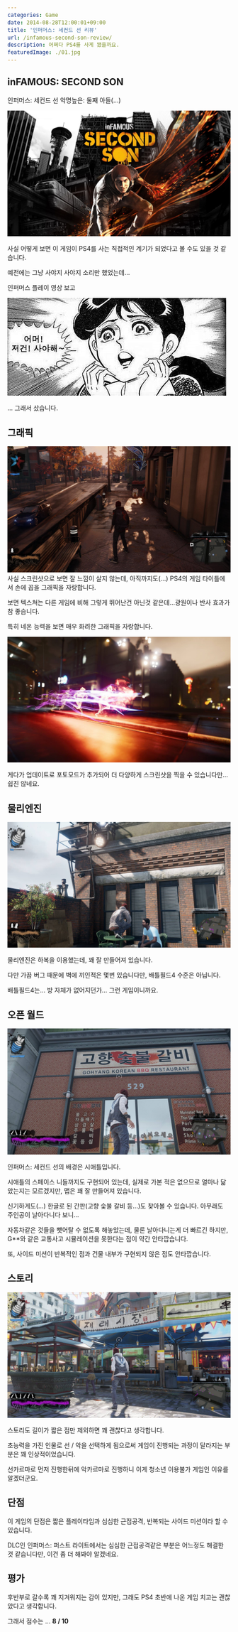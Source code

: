 ```yaml
---
categories: Game
date: 2014-08-28T12:00:01+09:00
title: '인퍼머스: 세컨드 선 리뷰'
url: /infamous-second-son-review/
description: 어쩌다 PS4를 사게 됐을까요.
featuredImage: ./01.jpg
---
```


## inFAMOUS: SECOND SON

인퍼머스: 세컨드 선 악명높은: 둘째 아들(...)

![타이틀 이미지](01.jpg)

사실 어떻게 보면 이 게임이 PS4를 사는 직접적인 계기가 되었다고 볼 수도 있을 것 같습니다.

예전에는 그냥 사야지 사야지 소리만 했었는데...

인퍼머스 플레이 영상 보고

![어머 저건 사야해](02.jpg)

... 그래서 샀습니다.

## 그래픽

![스크린샷](03.jpg)
사실 스크린샷으로 보면 잘 느낌이 살지 않는데, 아직까지도(...) PS4의 게임 타이틀에서 손에 꼽을 그래픽을 자랑합니다.

보면 텍스쳐는 다른 게임에 비해 그렇게 뛰어난건 아닌것 같은데...광원이나 반사 효과가 참 좋습니다.

특히 네온 능력을 보면 매우 화려한 그래픽을 자랑합니다.

![포토모드](04.jpg)

게다가 업데이트로 포토모드가 추가되어 더 다양하게 스크린샷을 찍을 수 있습니다만... 쉽진 않네요.

## 물리엔진

![진상](05.jpg)

물리엔진은 하복을 이용했는데, 꽤 잘 만들어져 있습니다.

다만 가끔 버그 때문에 벽에 끼인적은 몇번 있습니다만, 배틀필드4 수준은 아닙니다.

배틀필드4는... 방 자체가 없어지던가... 그런 게임이니까요.

## 오픈 월드

![고향숯불갈비](06.jpg)

인퍼머스: 세컨드 선의 배경은 시애틀입니다.

시애틀의 스페이스 니들까지도 구현되어 있는데, 실제로 가본 적은 없으므로 얼마나 닮았는지는 모르겠지만, 맵은 꽤 잘 만들어져 있습니다.

신기하게도(...) 한글로 된 간판(고향 숯불 갈비 등...)도 찾아볼 수 있습니다. 아무래도 주인공이 날아다니다 보니...

자동차같은 것들을 뺏어탈 수 없도록 해놓았는데, 물론 날아다니는게 더 빠르긴 하지만, G\*\*와 같은 교통사고 시뮬레이션을 못한다는 점이 약간 안타깝습니다.

또, 사이드 미션이 반복적인 점과 건물 내부가 구현되지 않은 점도 안타깝습니다.

## 스토리

![재래시장](07.jpg)

스토리도 길이가 짧은 점만 제외하면 꽤 괜찮다고 생각합니다.

초능력을 가진 인물로 선 / 악을 선택하게 됨으로써 게임이 진행되는 과정이 달라지는 부분은 꽤 인상적이었습니다.

선카르마로 먼저 진행한뒤에 악카르마로 진행하니 이게 청소년 이용불가 게임인 이유를 알겠더군요.

## 단점

이 게임의 단점은 짧은 플레이타임과 심심한 근접공격, 반복되는 사이드 미션이라 할 수 있습니다.

DLC인 인퍼머스: 퍼스트 라이트에서는 심심한 근접공격같은 부분은 어느정도 해결한 것 같습니다만, 이건 좀 더 해봐야 알겠네요.

## 평가

후반부로 갈수록 꽤 지겨워지는 감이 있지만, 그래도 PS4 초반에 나온 게임 치고는 괜찮았다고 생각합니다.

그래서 점수는 ... **8 / 10**
